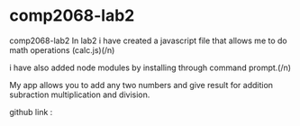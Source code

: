 # comp2068-lab2
comp2068-lab2
In lab2 i have created a javascript file that allows me to do math operations  (calc.js)(/n)

i have also added node modules by installing through command prompt.(/n)

My app allows you to add any two numbers and give result for addition subraction multiplication and division. 

github link :


